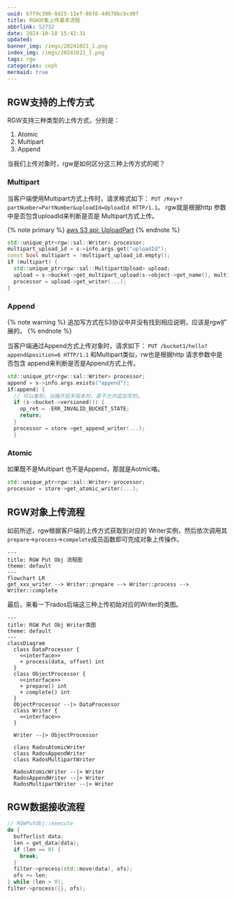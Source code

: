 ```yaml
---
uuid: b7f9c300-8d25-11ef-86f6-4d678bcbcd0f
title: RGW对象上传基本流程
abbrlink: 52732
date: 2024-10-18 15:42:31
updated:
banner_img: /imgs/20241021_1.png
index_img: /imgs/20241021_1.png
tags: rgw
categories: ceph
mermaid: true
---
```


## RGW支持的上传方式
RGW支持三种类型的上传方式，分别是：
1. Atomic
2. Multipart
3. Append

当我们上传对象时，rgw是如何区分这三种上传方式的呢？

### Multipart
当客户端使用Multipart方式上传时，请求格式如下：
`PUT /Key+?partNumber=PartNumber&uploadId=UploadId HTTP/1.1`。
rgw就是根据http 参数中是否包含uploadId来判断是否是 Multipart方式上传。

{% note primary %}
[aws S3 api: UploadPart](https://docs.aws.amazon.com/AmazonS3/latest/API/API_UploadPart.html)
{% endnote %}

```c++
std::unique_ptr<rgw::sal::Writer> processor;
multipart_upload_id = s->info.args.get("uploadId");
const bool multipart = !multipart_upload_id.empty();
if (multipart) {
  std::unique_ptr<rgw::sal::MultipartUpload> upload;
  upload = s->bucket->get_multipart_upload(s->object->get_name(), multipart_upload_id);
  processor = upload->get_writer(...);
}
```

### Append

{% note warning %}
追加写方式在S3协议中并没有找到相应说明，应该是rgw扩展的。
{% endnote %}

当客户端通过Append方式上传对象时，请求如下：
`PUT /bucket1/hello?append&position=6 HTTP/1.1`
和Multipart类似，rw也是根据http 请求参数中是否包含 append来判断是否是Append方式上传。
```c++
std::unique_ptr<rgw::sal::Writer> processor;
append = s->info.args.exists("append");
if(append) {
  // 可以看到，当桶开启多版本时，是不允许追加写的。
  if (s->bucket->versioned()) {
    op_ret = -ERR_INVALID_BUCKET_STATE;
    return;
  }
  processor = store->get_append_writer(...);
  } 
```
### Atomic

如果既不是Multipart 也不是Append，那就是Aotmic咯。
```c++
std::unique_ptr<rgw::sal::Writer> processor;
processor = store->get_atomic_writer(...);
```

## RGW对象上传流程

如前所述，rgw根据客户端的上传方式获取到对应的 Writer实例，然后依次调用其`prepare`->`process`->`compelete`成员函数即可完成对象上传操作。

```mermaid
---
title: RGW Put Obj 流程图
theme: default
---
flowchart LR
get_xxx_writer --> Writer::prepare --> Writer::process --> Writer::complete

```

最后，来看一下rados后端这三种上传初始对应的Writer的类图。


```mermaid
---
title: RGW Put Obj Writer类图
theme: default
---
classDiagram
  class DataProcessor {
    <<interface>>
    + process(data, offset) int
  }
  class ObjectProcessor {
    <<interface>>
    + prepare() int
    + complete() int
  }
  ObjectProcessor --|> DataProcessor
  class Writer {
    <<interface>>
  }

  Writer --|> ObjectProcessor

  class RadosAtomicWriter
  class RadosAppendWriter
  class RadosMultipartWriter

  RadosAtomicWriter --|> Writer
  RadosAppendWriter --|> Writer
  RadosMultipartWriter --|> Writer
```

## RGW数据接收流程

```C++
// RGWPutObj::execute
do {
  bufferlist data;
  len = get_data(data);
  if (len == 0) {
    break;
  }
  filter->process(std::move(data), ofs);
  ofs += len;
} while (len > 0);
filter->process({}, ofs);
```